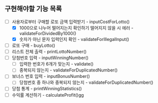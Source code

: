 ## 구현해야할 기능 목록
* [ ] 사용자로부터 구매할 로또 금액 입력받기 - inputCostForLotto()
    * [x] 1000으로 나누어 떨어지는지 확인하기 떨어지지 않을 시 에러 - validateForDividedBy1000()
    * [x] 숫자가 아닌 문자 입력인지 확인 - validateForIllegalInput()
* [ ] 로또 구매 - buyLotto()
* [ ] 리스트 전체 출력 - printLottoNumber()
* [ ] 당첨번호 입력  - inputWinningNumber()
    * [ ] 입력한 번호가 6개가 맞는지 - validate()
    * [ ] 중복되지 않는지 - validateForDuplicatedNumber()
* [ ] 보너스 번호 입력  - inputBonusNumber()
    * [ ] 당첨번호 중 하나와 중복되지 않는지 - validateForDuplicatedNumber()
* [ ] 당첨 통계 - printWinningStatistics()
* [ ] 수익률 계산하기 - calculateProfit()gg
